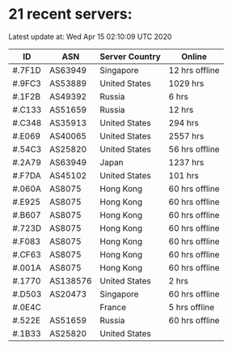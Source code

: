 # 21 recent servers:

Latest update at: Wed Apr 15 02:10:09 UTC 2020

| ID | ASN | Server Country | Online |
| -- | --- | -------------- | ------ |
| #.7F1D | AS63949 | Singapore | 12 hrs offline |
| #.9FC3 | AS53889 | United States | 1029 hrs |
| #.1F2B | AS49392 | Russia | 6 hrs |
| #.C133 | AS51659 | Russia | 12 hrs |
| #.C348 | AS35913 | United States | 294 hrs |
| #.E069 | AS40065 | United States | 2557 hrs |
| #.54C3 | AS25820 | United States | 56 hrs offline |
| #.2A79 | AS63949 | Japan | 1237 hrs |
| #.F7DA | AS45102 | United States | 101 hrs |
| #.060A | AS8075 | Hong Kong | 60 hrs offline |
| #.E925 | AS8075 | Hong Kong | 60 hrs offline |
| #.B607 | AS8075 | Hong Kong | 60 hrs offline |
| #.723D | AS8075 | Hong Kong | 60 hrs offline |
| #.F083 | AS8075 | Hong Kong | 60 hrs offline |
| #.CF63 | AS8075 | Hong Kong | 60 hrs offline |
| #.001A | AS8075 | Hong Kong | 60 hrs offline |
| #.1770 | AS138576 | United States | 2 hrs |
| #.D503 | AS20473 | Singapore | 60 hrs offline |
| #.0E4C |  | France | 5 hrs offline |
| #.522E | AS51659 | Russia | 60 hrs offline |
| #.1B33 | AS25820 | United States | |

